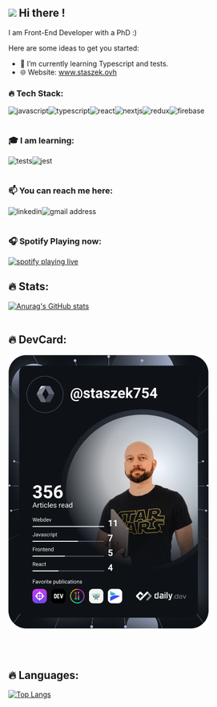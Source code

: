 ## <img src="https://raw.githubusercontent.com/iampavangandhi/iampavangandhi/master/gifs/Hi.gif" width="30px">  Hi there ! 

I am Front-End Developer with a PhD :)  


Here are some ideas to get you started:


- 🌱 I’m currently learning Typescript and tests.
- :globe_with_meridians: Website: www.staszek.ovh


### :fire: Tech Stack: <br/>

<!-- <img align="left" style="margin-bottom: 16px" alt="html5" src="https://img.shields.io/badge/HTML5-E34F26?style=for-the-badge&logo=html5&logoColor=white" />  -->
<!-- <img align="left" alt="css3" src="https://img.shields.io/badge/CSS3-1572B6?style=for-the-badge&logo=css3&logoColor=white" /> -->
<!-- <img align="left" alt="bootstrap" src="https://img.shields.io/badge/Bootstrap-563D7C?style=for-the-badge&logo=bootstrap&logoColor=white"/> -->
<img align="left" alt="javascript" src="https://img.shields.io/badge/JavaScript-F7DF1E?style=for-the-badge&logo=javascript&logoColor=black" />
<img align="left" alt="typescript" src="https://img.shields.io/badge/typescript-%23007ACC.svg?style=for-the-badge&logo=typescript&logoColor=white" />
<img align="left" alt="react" src="https://img.shields.io/badge/React-20232A?style=for-the-badge&logo=react&logoColor=61DAFB" />
<img align="left" alt="nextjs" src="https://img.shields.io/badge/Next-black?style=for-the-badge&logo=next.js&logoColor=white" />
<img align="left" alt="redux" src="https://img.shields.io/badge/Redux-593D88?style=for-the-badge&logo=redux&logoColor=white" />
<img align="left" alt="firebase" src="https://img.shields.io/badge/Firebase-FFCA28?style=for-the-badge&logo=firebase&logoColor=black" />
<!-- <img align="left" alt="firebase" src="https://img.shields.io/badge/Firebase-FFCA28?style=for-the-badge&logo=firebase&logoColor=black" /> -->


<br/><br/>

### :mortar_board: I am learning: <br/>

<img align="left" alt="tests" src="https://img.shields.io/badge/-TestingLibrary-%23E33332?style=for-the-badge&logo=testing-library&logoColor=white" />
<img align="left" alt="jest" src="https://img.shields.io/badge/-jest-%23C21325?style=for-the-badge&logo=jest&logoColor=white" />
<br/>
<br/>

### :mailbox: You can reach me here: <br/>
<a href="https://www.linkedin.com/in/s-zajaczkowski/" target="_blank" rel="noreferrer nofollow"> <img align="left" alt="linkedin" src="https://img.shields.io/badge/LinkedIn-0077B5?style=for-the-badge&logo=linkedin&logoColor=white" /> </a> 
<a href="mailto:staszek.zajaczkowski@gmail.com"><img align="left" alt="gmail address" src="https://img.shields.io/badge/Gmail-D14836?style=for-the-badge&logo=gmail&logoColor=white"/></a> 

<br/> <br/>
<!--   <a href="https://www.buymeacoffee.com/staszek" target="_blank" rel="noreferrer nofollow">
      <img src="https://cdn.buymeacoffee.com/buttons/default-red.png" alt="Buy Me A Coffee" height="40" width="170" >
    </a> -->

### :headphones: Spotify Playing now:

[<img src="https://novatorem-psi-gold.vercel.app/api/spotify" alt="spotify playing live" width="300" />](https://open.spotify.com/user/d3s1nd7ln342onqk86kv95dgx)




## :fire: Stats: <br/>
[![Anurag's GitHub stats](https://github-readme-stats.vercel.app/api?username=staszekz&show_icons=true&theme=dark)](https://github.com/anuraghazra/github-readme-stats)
<br/><br/>
## 🔥 DevCard: <br/>
<a href="https://app.daily.dev/Staszek"><img src="https://github.com/staszekz/staszekz/blob/master/devcard.svg" width="400" alt="Stanislaw Zajaczkowski's Dev Card"/></a>

<br/><br/>
## :fire: Languages: <br/>
[![Top Langs](https://github-readme-stats.vercel.app/api/top-langs/?username=staszekz)](https://github.com/anuraghazra/github-readme-stats)



<br/>

